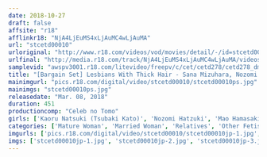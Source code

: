 ```yaml
---
date: 2018-10-27
draft: false
affsite: "r18"
afflinkr18: "NjA4LjEuMS4xLjAuMC4wLjAuMA"
url: "stcetd00010"
urloriginal: "http://www.r18.com/videos/vod/movies/detail/-/id=stcetd00010"
urlfinal: "http://media.r18.com/track/NjA4LjEuMS4xLjAuMC4wLjAuMA/videos/vod/movies/detail/-/id=stcetd00010"
samplevid: "awspv3001.r18.com/litevideo/freepv/c/cet/cetd278/cetd278_dmb_w.mp4"
title: "[Bargain Set] Lesbians With Thick Hair - Sana Mizuhara, Nozomi Hatsuki, Shiho Egami Tsubaki Kato Mao Hamasaki Rie Takeuchi"
mainimgurl: "pics.r18.com/digital/video/stcetd00010/stcetd00010ps.jpg"
mainimgs: "stcetd00010ps.jpg"
releasedate: "Mar. 08, 2018"
duration: 451
productioncomp: "Celeb no Tomo"
girls: ['Kaoru Natsuki (Tsubaki Kato)', 'Nozomi Hatzuki', 'Mao Hamasaki', 'Sana Mizuhara', 'Shiho Egami', 'Rie Takeuchi']
categories: ['Mature Woman', 'Married Woman', 'Relatives', 'Other Fetishes', 'Lesbian', 'Hi-Def', 'Set Items']
imgurls: ['pics.r18.com/digital/video/stcetd00010/stcetd00010jp-1.jpg', 'pics.r18.com/digital/video/stcetd00010/stcetd00010jp-2.jpg', 'pics.r18.com/digital/video/stcetd00010/stcetd00010jp-3.jpg', 'pics.r18.com/digital/video/stcetd00010/stcetd00010jp-4.jpg', 'pics.r18.com/digital/video/stcetd00010/stcetd00010jp-5.jpg', 'pics.r18.com/digital/video/stcetd00010/stcetd00010jp-6.jpg', 'pics.r18.com/digital/video/stcetd00010/stcetd00010jp-7.jpg', 'pics.r18.com/digital/video/stcetd00010/stcetd00010jp-8.jpg', 'pics.r18.com/digital/video/stcetd00010/stcetd00010jp-9.jpg', 'pics.r18.com/digital/video/stcetd00010/stcetd00010jp-10.jpg', 'pics.r18.com/digital/video/stcetd00010/stcetd00010jp-11.jpg', 'pics.r18.com/digital/video/stcetd00010/stcetd00010jp-12.jpg', 'pics.r18.com/digital/video/stcetd00010/stcetd00010jp-13.jpg', 'pics.r18.com/digital/video/stcetd00010/stcetd00010jp-14.jpg', 'pics.r18.com/digital/video/stcetd00010/stcetd00010jp-15.jpg', 'pics.r18.com/digital/video/stcetd00010/stcetd00010jp-16.jpg', 'pics.r18.com/digital/video/stcetd00010/stcetd00010jp-17.jpg', 'pics.r18.com/digital/video/stcetd00010/stcetd00010jp-18.jpg', 'pics.r18.com/digital/video/stcetd00010/stcetd00010jp-19.jpg', 'pics.r18.com/digital/video/stcetd00010/stcetd00010jp-20.jpg']
imgs: ['stcetd00010jp-1.jpg', 'stcetd00010jp-2.jpg', 'stcetd00010jp-3.jpg', 'stcetd00010jp-4.jpg', 'stcetd00010jp-5.jpg', 'stcetd00010jp-6.jpg', 'stcetd00010jp-7.jpg', 'stcetd00010jp-8.jpg', 'stcetd00010jp-9.jpg', 'stcetd00010jp-10.jpg', 'stcetd00010jp-11.jpg', 'stcetd00010jp-12.jpg', 'stcetd00010jp-13.jpg', 'stcetd00010jp-14.jpg', 'stcetd00010jp-15.jpg', 'stcetd00010jp-16.jpg', 'stcetd00010jp-17.jpg', 'stcetd00010jp-18.jpg', 'stcetd00010jp-19.jpg', 'stcetd00010jp-20.jpg']
---
```

